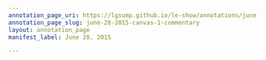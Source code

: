 ```yaml
---
annotation_page_uri: https://lgsump.github.io/le-show/annotations/june-28-2015-canvas-1-commentary.json
annotation_page_slug: june-28-2015-canvas-1-commentary
layout: annotation_page
manifest_label: June 28, 2015

---
```

